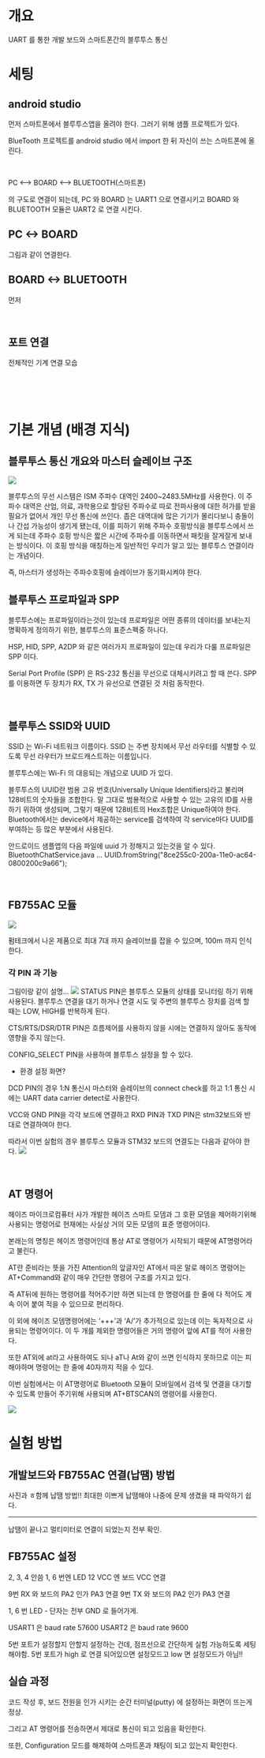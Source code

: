 # 개요
UART 를 통한 개발 보드와 스마트폰간의 블루투스 통신 
  
# 세팅


## android studio

먼저 스마트폰에서 블루투스앱을 올려야 한다. 그러기 위해 샘플 프로젝트가 있다.

BlueTooth 프로젝트를 android studio 에서 import 한 뒤 자신이 쓰는 스마트폰에 올린다.

<br>


PC <--> BOARD <--> BLUETOOTH(스마트폰)

의 구도로 연결이 되는데, PC 와 BOARD 는 UART1 으로 연결시키고 BOARD 와 BLUETOOTH 모듈은 UART2 로 연결 시킨다.


## PC <-> BOARD

그림과 같이 연결한다.

## BOARD <-> BLUETOOTH 

먼저 




<br>


## 포트 연결

전체적인 기계 연결 모습

<br>
<br>
<br>

# 기본 개념 (배경 지식)

## 블루투스 통신 개요와 마스터 슬레이브 구조

![](../images/pre_exp/masterslave.png)

블루투스의 무선 시스템은 ISM 주파수 대역인 2400~2483.5MHz를 사용한다. 이 주파수 대역은 산업, 의료, 과학용으로 할당된 주파수로 따로 전파사용에 대한 허가를 받을 필요가 
없어서 개인 무선 통신에 쓰인다.
좁은 대역대에 많은 기기가 몰리다보니 충돌이나 간섭 가능성이 생기게 됐는데, 이를 피하기 위해 주파수 호핑방식을 블루투스에서 쓰게 되는데 
주파수 호핑 방식은 짧은 시간에 주파수를 이동하면서 패킷을 잘게잘게 보내는 방식이다. 이 호핑 방식을 매칭하는게 일반적인 우리가 알고 있는 블루투스 연결이라는 개념이다.

즉, 마스터가 생성하는 주파수호핑에 슬레이브가 동기화시켜야 한다. 


## 블루투스 프로파일과 SPP

블루투스에는 프로파일이라는것이 있는데 프로파일은 어떤 종류의 데이터를 보내는지 명확하게 정의하기 위한,
블루투스의 표준스펙중 하나다.

HSP, HID, SPP, A2DP 와 같은 여러가지 프로파일이 있는데 우리가 다룰 프로파일은 SPP 이다.


Serial Port Profile (SPP) 은 RS-232 통신을 무선으로 대체시키려고 할 때 쓴다.
SPP 를 이용하면 두 장치가 RX, TX 가 유선으로 연결된 것 처럼 동작한다.  

<br>

## 블루투스 SSID와 UUID

SSID 는 Wi-Fi 네트워크 이름이다.
SSID 는 주변 장치에서 무선 라우터를 식별할 수 있도록 무선 라우터가 브로드캐스트하는 이름입니다.

블루투스에는 Wi-Fi 의 대응되는 개념으로 UUID 가 있다.  

블루투스의 UUID란 범용 고유 번호(Universally Unique Identifiers)라고 불리며 128비트의 숫자들을 조합한다. 
말 그대로 범용적으로 사용할 수 있는 고유의 ID를 사용하기 위하여 생성되며, 그렇기 때문에 128비트의 Hex조합은 
Unique하여야 한다. 
Bluetooth에서는 device에서 제공하는 service를 검색하여 각 service마다 UUID를 부여하는 등 많은 부분에서 사용된다.


안드로이드 샘플앱의 다음 파일에 uuid 가 정해지고 있는것을 알 수 있다.
BluetoothChatService.java ... UUID.fromString("8ce255c0-200a-11e0-ac64-0800200c9a66");


<br>

## FB755AC 모듈 

![](../images/pre_exp/FB755AC_spec3.jpg) 

펌테크에서 나온 제품으로 최대 7대 까지 슬레이브를 잡을 수 있으며, 100m 까지 인식 한다. 


### 각 PIN 과 기능

그림이랑 같이 설명...
![](../images/pre_exp/pin.PNG)
STATUS PIN은 블루투스 모듈의 상태를 모니터링 하기 위해 사용된다.
블루투스 연결을 대기 하거나 연결 시도 및 주변의 블루투스 장치를 검색 할 때는 LOW, HIGH를 반복하게 된다.

CTS/RTS/DSR/DTR PIN은 흐름제어를 사용하지 않을 시에는 연결하지 않아도 동작에 영향을 주지 않는다.

CONFIG_SELECT PIN을 사용하여 블루투스 설정을 할 수 있다.
* 환경 설정 화면?

DCD PIN의 경우 1:N 통신시 마스터와 슬레이브의 connect check를 하고 1:1 통신 시에는 UART data carrier detect로 사용한다.

VCC와 GND PIN을 각각 보드에 연결하고 RXD PIN과 TXD PIN은 stm32보드와 반대로 연결하여야 한다.

따라서 이번 실험의 경우 블루투스 모듈과 STM32 보드의 연결도는 다음과 같아야 한다.
![](../images/pre_exp/nflowcont.PNG)



<br>

## AT 명령어

헤이즈 마이크로컴퓨터 사가 개발한 헤이즈 스마트 모뎀과 그 호환 모뎀을 제어하기위해 사용되는 명령어로 현재에는 사실상 거의 모든 모뎀의 표준 명령어이다.

본래는의 명칭은 헤이즈 명령어인데 통상 AT로 명령어가 시작되기 때문에 AT명령어라고 불린다.

AT란 준비라는 뜻을 가진 Attention의 앞글자인 AT에서 따온 말로 헤이즈 명령어는 AT+Command와 같이 매우 간단한 명령어 구조를 가지고 있다.

즉 AT뒤에 원하는 명령어를 적어주기만 하면 되는데 한 명령어를 한 줄에 다 적어도 계속 이어 붙여 적을 수 있으므로 편리하다.

이 외에 헤이즈 모뎀명령어에는 ‘+++’과 ‘A/’가 추가적으로 있는데 이는 독자적으로 사용되는 명령어이다.
이 두 개를 제외한 명령어들은 거의 명령어 앞에 AT를 적어 사용한다.

또한 AT외에 at라고 사용하여도 되나 aT나 At와 같이 쓰면 인식하지 못하므로 이는 피해야하며 명령어는 한 줄에 40자까지 적을 수 있다.

이번 실험에서는 이 AT명령어로 Bluetooth 모듈이 모바일에서 검색 및 연결을 대기할 수 있도록 만들어 주기위해 사용되며 AT+BTSCAN의 명령어를 사용한다.

![](../images/pre_exp/btscan.PNG)


# 실험 방법

## 개발보드와 FB755AC 연결(납땜) 방법


사진과 ㅎ함께 납땜 방법!!
최대한 이쁘게 납땜해야 나중에 문제 생겼을 때 파악하기 쉽다.

-------------

납땜이 끝나고 멀티미터로 연결이 되었는지 전부 확인.

## FB755AC 설정

2, 3, 4 안씀
1, 6 번엔 LED
12 VCC 엔 보드 VCC 연결

9번 RX 와 보드의 PA2 인가 PA3 연결
9번 TX 와 보드의 PA2 인가 PA3 연결

1, 6 번 LED - 단자는 전부 GND 로 들어가게.


USART1 은 baud rate 57600 
USART2 은 baud rate 9600

5번 포트가 설정할지 안할지 설정하는 건데, 점프선으로 간단하게 실험 가능하도록 세팅 해야함.
5번 포트가 high 로 연결 되어있으면 설정모드고 low 면 설정모드가 아님!!  



## 실습 과정

코드 작성 후, 보드 전원을 인가 시키는 순간 터미널(putty) 에 설정하는 화면이 뜨는게 정상.

그리고 AT 명령어를 전송하면서 제대로 통신이 되고 있음을 확인한다.

또한, Configuration 모드를 해제하여 스마트폰과 채팅이 되고 있는지 확인한다.  
